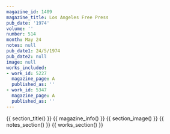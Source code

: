 ```yaml
---
magazine_id: 1409
magazine_title: Los Angeles Free Press
pub_date: '1974'
volume: ''
number: 514
month: May 24
notes: null
pub_date1: 24/5/1974
pub_date2: null
image: null
works_included:
- work_id: 5227
  magazine_page: A
  published_as: ''
- work_id: 5347
  magazine_page: A
  published_as: ''
---
```


{{ section_title() }}
{{ magazine_info() }}
{{ section_image() }}
{{ notes_section() }}
{{ works_section() }}
